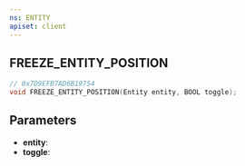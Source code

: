 ```yaml
---
ns: ENTITY
apiset: client
---
```

## FREEZE_ENTITY_POSITION

```c
// 0x7D9EFB7AD6B19754
void FREEZE_ENTITY_POSITION(Entity entity, BOOL toggle);
```


## Parameters
* **entity**:
* **toggle**: